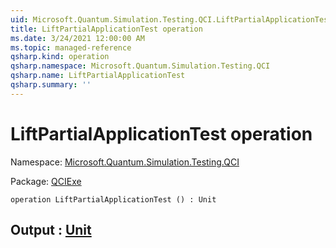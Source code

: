 ```yaml
---
uid: Microsoft.Quantum.Simulation.Testing.QCI.LiftPartialApplicationTest
title: LiftPartialApplicationTest operation
ms.date: 3/24/2021 12:00:00 AM
ms.topic: managed-reference
qsharp.kind: operation
qsharp.namespace: Microsoft.Quantum.Simulation.Testing.QCI
qsharp.name: LiftPartialApplicationTest
qsharp.summary: ''
---
```


# LiftPartialApplicationTest operation

Namespace: [Microsoft.Quantum.Simulation.Testing.QCI](xref:Microsoft.Quantum.Simulation.Testing.QCI)

Package: [QCIExe](https://nuget.org/packages/QCIExe)




```qsharp
operation LiftPartialApplicationTest () : Unit
```


## Output : [Unit](xref:microsoft.quantum.lang-ref.unit)

